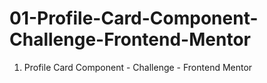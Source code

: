# 01-Profile-Card-Component-Challenge-Frontend-Mentor
01. Profile Card Component - Challenge - Frontend Mentor
